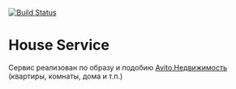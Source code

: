[![Build Status](https://travis-ci.org/bertRC/house-service.svg?branch=master)](https://travis-ci.org/bertRC/house-service)

# House Service

Сервис реализован по образу и подобию [Avito.Недвижимость](https://www.avito.ru/kazan/kvartiry?cd=1) (квартиры, комнаты, дома и т.п.)

